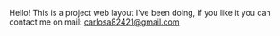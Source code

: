 Hello! This is a project web layout I've been doing, if you like it you can contact me on mail: carlosa82421@gmail.com
